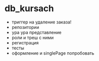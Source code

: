 # db_kursach
- триггер на удаление заказа!
- репозитории
- ура ура представление
- роли и треш с ними
- регистрация
- тесты
- оформление и singlePage попробовать
